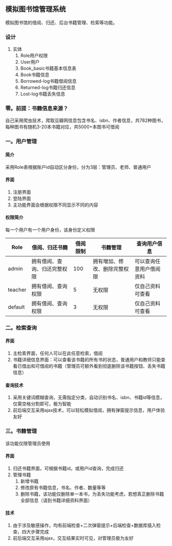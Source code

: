 ## 模拟图书馆管理系统
模拟图书馆的借阅、归还、后台书籍管理、检索等功能。

### 设计
1. 实体
   1. Role用户权限
   2. User用户
   3. Book_basic书籍基本信息表
   4. Book书籍信息
   5. Borrowed-log书籍借阅信息
   6. Returned-log书籍归还信息
   7. Lost-log书籍丢失信息

### 零。前提：书籍信息来源？
自己采用爬虫技术，爬取豆瓣网信息包含书名、isbn、作者信息，共782种图书，每种图书有随机3-20本书籍对应，共5000+本图书可借阅

### 一。用户管理
#### 简介
采用Role表根据账户id自动区分身份，分为3层：管理员、老师、普通用户

#### 界面
1. 注册界面
2. 登陆界面
3. 主功能界面会根据权限不同显示不同的内容

#### 权限简介
每一个用户有一个用户身份，该身份定义权限

Role | 借阅、归还书籍 | 借阅限制 | 书籍管理 | 查询用户信息  
-|-|-|-|-
admin | 拥有借阅、查询、归还完整权限 | 100 | 拥有增加、修改、删除完整权限 | 可以查询任意用户借阅资料 
teacher | 拥有借阅、查询权限 | 5 | 无权限 | 仅自己资料可查看
default | 拥有借阅、查询权限 | 3 | 无权限 | 仅自己资料可查看

### 二。检索查询
#### 界面
1. 主检索界面，任何人可以在此任意检索，借阅
2. 书籍详细信息界面：可以查看该书籍的所有书的状态，普通用户和教师只能查看已借出和可借阅的书籍（管理员可额外看到彻底删除该书籍按钮、丢失书籍信息）

#### 查询技术
1. 采用关键词模糊查询，无需指定分类，自动识别书名、isbn、书籍id等信息，仅需空格分割即可，极为智能
2. 前后端交互采用ajax技术，可以轻松模拟借阅，拥有弹窗提示信息，用户体验友好

### 三。书籍管理
该功能仅限管理员使用

#### 界面
1. 归还书籍界面，可根据书籍id，或用户id查询，完成归还
2. 管理书籍
   1. 新增书籍
   2. 修改原有书籍信息，书名、作者、数量等等
   3. 删除书籍，该功能仅删除单一本书，为丢失功能考虑，若想真正删除书籍全部信息（请到书籍详细资料界面）

#### 技术
1. 由于涉及敏感操作，均有前端检查+二次弹窗提示+后端检查+数据库插入检查，四大步骤完成
2. 前后端交互采用ajax，交互结果实时可见，对管理员极为友好
